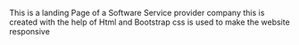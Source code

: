 This is a landing Page of a Software Service provider company this is created with the help of Html and Bootstrap 
css is used to make the website responsive 
